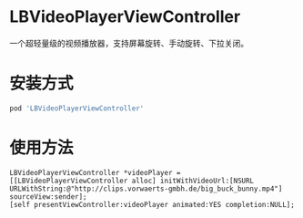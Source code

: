 # LBVideoPlayerViewController
一个超轻量级的视频播放器，支持屏幕旋转、手动旋转、下拉关闭。
# 安装方式
```ruby
pod 'LBVideoPlayerViewController'
```
# 使用方法
```Objc
LBVideoPlayerViewController *videoPlayer = [[LBVideoPlayerViewController alloc] initWithVideoUrl:[NSURL URLWithString:@"http://clips.vorwaerts-gmbh.de/big_buck_bunny.mp4"] sourceView:sender];
[self presentViewController:videoPlayer animated:YES completion:NULL];
```

